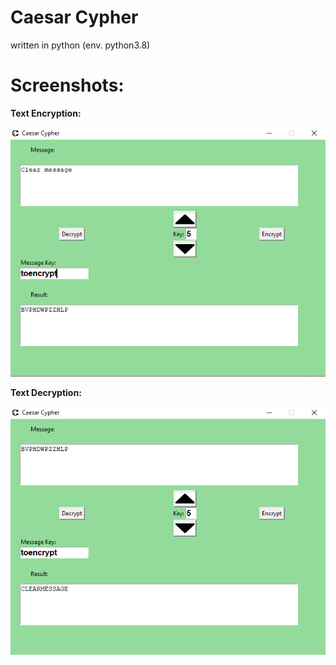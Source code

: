 # Caesar Cypher 

written in python (env. python3.8)


# Screenshots:

**Text Encryption:**

![Alt text](https://github.com/K1ck4Cheat/CaesarCypherV2/blob/main/screenshot1.png?raw=true "Title")


**Text Decryption:**

![Alt text](https://github.com/K1ck4Cheat/CaesarCypherV2/blob/main/screenshot2.png?raw=true "Title")

